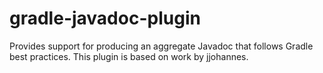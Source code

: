 # gradle-javadoc-plugin
Provides support for producing an aggregate Javadoc that follows Gradle best practices. This plugin is based on work by jjohannes.

